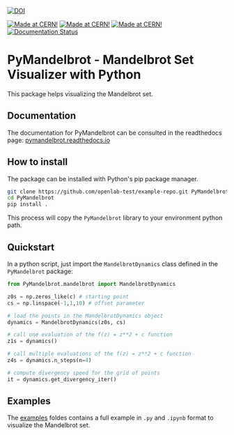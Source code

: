 [![DOI](https://zenodo.org/badge/484051775.svg)](https://zenodo.org/badge/latestdoi/484051775)

[![Made at CERN!](https://img.shields.io/badge/CERN-OpenSource-orange)](https://home.cern)
[![Made at CERN!](https://img.shields.io/badge/CERN-Innovation-purple)](https://information-technology.web.cern.ch/about/organisation/strategy-executive-governance)
[![Made at CERN!](https://img.shields.io/badge/CERN-CERN%20openlab-blue)](https://openlab.cern/)
[![Documentation Status](https://readthedocs.org/projects/pymandelbrot/badge/?version=latest)](https://pymandelbrot.readthedocs.io/en/latest/?badge=latest)

# PyMandelbrot - Mandelbrot Set Visualizer with Python

This package helps visualizing the Mandelbrot set.

## Documentation

The documentation for PyMandelbrot can be consulted in the readthedocs page:
[pymandelbrot.readthedocs.io](https://pymandelbrot.readthedocs.io/en/latest/)

## How to install

The package can be installed with Python's pip package manager.

```bash
git clone https://github.com/openlab-test/example-repo.git PyMandelbrot
cd PyMandelbrot
pip install .
```

This process will copy the `PyMandelbrot` library to your environment python path.

## Quickstart

In a python script, just import the `MandelbrotDynamics` class defined in the
`PyMandelbrot` package:

```python
from PyMandelbrot.mandelbrot import MandelbrotDynamics

z0s = np.zeros_like(c) # starting point
cs = np.linspace(-1,1,10) # offset parameter

# load the points in the MandelbrotDynamics object
dynamics = MandelbrotDynamics(z0s, cs)

# call one evaluation of the f(z) = z**2 + c function
z1s = dynamics()

# call multiple evaluations of the f(z) = z**2 + c function
z4s = dynamics.n_steps(n=4)

# compute divergency speed for the grid of points
it = dynamics.get_divergency_iter()
```

## Examples

The [examples](examples) foldes contains a full example in `.py` and `.ipynb`
format to visualize the Mandelbrot set.
